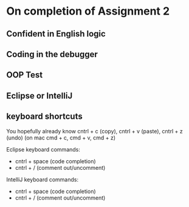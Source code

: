 # On completion of Assignment 2

## Confident in English logic

## Coding in the debugger

## OOP Test

## Eclipse or IntelliJ

## keyboard shortcuts 
You hopefully already know cntrl + c (copy), cntrl + v (paste), cntrl + z (undo)
(on mac cmd + c, cmd + v, cmd + z)

Eclipse keyboard commands: 
- cntrl + space (code completion)
- cntrl + / (comment out/uncomment)

IntelliJ keyboard commands: 
- cntrl + space (code completion)
- cntrl + / (comment out/uncomment)